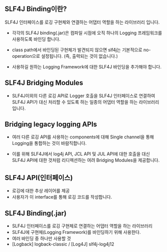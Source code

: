 ## SLF4J Binding이란?
SLF4J 인터페이스를 로깅 구현체와 연결하는 어댑터 역할을 하는 라이브러리 입니다.

- 각각의 SLF4J binding(.jar)은 컴파일 시점에 오직 하나의 Logging 프레임워크를 사용하도록 바인딩 합니다.

- class path에서 바인딩된 구현체가 발견되지 않으면 slf4j는 기본적으로 no-operation으로 설정됩니다. (즉, 출력되는 것이 없습니다.)

- 사용하길 원하는 Logging Framework에 대한 SLF4J 바인딩을 추가해야 합니다.


## SLF4J Bridging Modules

- SLF4J이외의 다른 로깅 API로 Logger 호출을 SLF4J 인터페이스로 연결하여 SLF4J API가 대신 처리할 수 있도록 하는 일종의 어댑터 역할을 하는 라이브러리 입니다.

## Bridging legacy logging APIs

- 여러 다른 로깅 API를 사용하는 components에 대해 Single channel을 통해 Logging을 통합하는 것이 바람직합니다.

- 이를 위해 SLF4J에서 log4j API, JCL API 및 JUL API에 대한 호출을 대신 SLF4J API에 대한 것처럼 리디렉션하는 여려 Bridging Modules을 제공합니다.

## SLF4J API(인터페이스)
- 로깅에 대한 추상 레이어를 제공
- 사용자가 이 interface를 통해 로깅 코드를 작성합니다.

## SLF4J Binding(.jar)
- SLF4J 인터페이스를 로깅 구현체로 연결하는 어댑터 역할을 하는 라이브러리
- SLF4J에 구현체(Logging Framework)를 바인딩하기 위해 사용한다.
- 여러 바인딩 중 하나만 사용할 것
- [Logback] logback-classic / [Log4J] slf4j-log4j12
